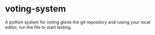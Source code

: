 # voting-system
A python system for voting
glone the git repository and rusing your local editor, run the file to start testing.
